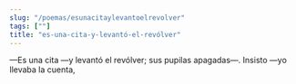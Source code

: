 ```yaml
---
slug: "/poemas/esunacitaylevantoelrevolver"
tags: [""]
title: "es-una-cita-y-levantó-el-revólver"
---
```

—Es una cita —y levantó el revólver; sus pupilas apagadas—. Insisto —yo llevaba la cuenta,